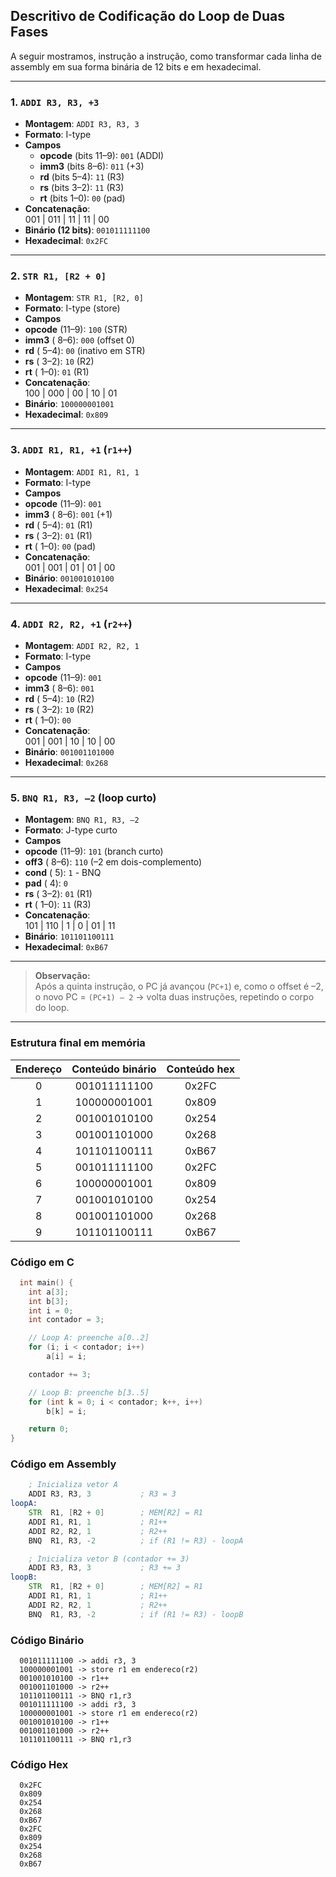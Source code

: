 ## Descritivo de Codificação do Loop de Duas Fases

A seguir mostramos, instrução a instrução, como transformar cada linha de assembly em sua forma binária de 12 bits e em hexadecimal.

---

### 1. `ADDI R3, R3, +3`

- **Montagem**: `ADDI R3, R3, 3`  
- **Formato**: I-type  
- **Campos**  
  - **opcode** (bits 11–9): `001` (ADDI)  
  - **imm3**   (bits  8–6): `011` (+3)  
  - **rd**     (bits  5–4): `11` (R3)  
  - **rs**     (bits  3–2): `11` (R3)  
  - **rt**     (bits  1–0): `00` (pad)  
- **Concatenação**:  
  001 | 011 | 11 | 11 | 00
- **Binário (12 bits)**: `001011111100`  
- **Hexadecimal**: `0x2FC`  

---

### 2. `STR R1, [R2 + 0]`

- **Montagem**: `STR R1, [R2, 0]`  
- **Formato**: I-type (store)  
- **Campos**  
- **opcode** (11–9): `100` (STR)  
- **imm3**   ( 8–6): `000` (offset 0)  
- **rd**     ( 5–4): `00` (inativo em STR)  
- **rs**     ( 3–2): `10` (R2)  
- **rt**     ( 1–0): `01` (R1)  
- **Concatenação**:  
100 | 000 | 00 | 10 | 01
- **Binário**: `100000001001`  
- **Hexadecimal**: `0x809`  

---

### 3. `ADDI R1, R1, +1`  (`r1++`)

- **Montagem**: `ADDI R1, R1, 1`  
- **Formato**: I-type  
- **Campos**  
- **opcode** (11–9): `001`  
- **imm3**   ( 8–6): `001` (+1)  
- **rd**     ( 5–4): `01` (R1)  
- **rs**     ( 3–2): `01` (R1)  
- **rt**     ( 1–0): `00` (pad)  
- **Concatenação**:  
001 | 001 | 01 | 01 | 00
- **Binário**: `001001010100`  
- **Hexadecimal**: `0x254`  

---

### 4. `ADDI R2, R2, +1`  (`r2++`)

- **Montagem**: `ADDI R2, R2, 1`  
- **Formato**: I-type  
- **Campos**  
- **opcode** (11–9): `001`  
- **imm3**   ( 8–6): `001`  
- **rd**     ( 5–4): `10` (R2)  
- **rs**     ( 3–2): `10` (R2)  
- **rt**     ( 1–0): `00`  
- **Concatenação**:  
001 | 001 | 10 | 10 | 00
- **Binário**: `001001101000`  
- **Hexadecimal**: `0x268`  

---

### 5. `BNQ R1, R3, –2` (loop curto)

- **Montagem**: `BNQ R1, R3, –2`  
- **Formato**: J-type curto  
- **Campos**  
- **opcode** (11–9): `101` (branch curto)  
- **off3**   ( 8–6): `110` (–2 em dois-complemento)  
- **cond**   (   5): `1` - BNQ  
- **pad**    (   4): `0`  
- **rs**     ( 3–2): `01` (R1)  
- **rt**     ( 1–0): `11` (R3)  
- **Concatenação**:  
101 | 110 | 1 | 0 | 01 | 11
- **Binário**: `101101100111`  
- **Hexadecimal**: `0xB67`  

---

> **Observação:**  
> Após a quinta instrução, o PC já avançou (`PC+1`) e, como o offset é –2, o novo PC = `(PC+1) – 2` → volta duas instruções, repetindo o corpo do loop.

---

### Estrutura final em memória

| Endereço | Conteúdo binário | Conteúdo hex |
|:--------:|:----------------:|:------------:|
| 0        | 001011111100     | 0x2FC       |
| 1        | 100000001001     | 0x809       |
| 2        | 001001010100     | 0x254       |
| 3        | 001001101000     | 0x268       |
| 4        | 101101100111     | 0xB67       |
| 5        | 001011111100     | 0x2FC       |
| 6        | 100000001001     | 0x809       |
| 7        | 001001010100     | 0x254       |
| 8        | 001001101000     | 0x268       |
| 9        | 101101100111     | 0xB67       |

### Código em C

```c
  int main() {
    int a[3];
    int b[3];
    int i = 0;
    int contador = 3;

    // Loop A: preenche a[0..2]
    for (i; i < contador; i++)
        a[i] = i;

    contador += 3;

    // Loop B: preenche b[3..5]
    for (int k = 0; i < contador; k++, i++)
        b[k] = i;

    return 0;
}

```

### Código em Assembly

```asm
    ; Inicializa vetor A
    ADDI R3, R3, 3           ; R3 = 3
loopA:
    STR  R1, [R2 + 0]        ; MEM[R2] = R1
    ADDI R1, R1, 1           ; R1++
    ADDI R2, R2, 1           ; R2++
    BNQ  R1, R3, -2          ; if (R1 != R3) - loopA

    ; Inicializa vetor B (contador += 3)
    ADDI R3, R3, 3           ; R3 += 3
loopB:
    STR  R1, [R2 + 0]        ; MEM[R2] = R1
    ADDI R1, R1, 1           ; R1++
    ADDI R2, R2, 1           ; R2++
    BNQ  R1, R3, -2          ; if (R1 != R3) - loopB
```

### Código Binário 

```bin
  001011111100 -> addi r3, 3
  100000001001 -> store r1 em endereco(r2)
  001001010100 -> r1++
  001001101000 -> r2++
  101101100111 -> BNQ r1,r3
  001011111100 -> addi r3, 3
  100000001001 -> store r1 em endereco(r2)
  001001010100 -> r1++
  001001101000 -> r2++
  101101100111 -> BNQ r1,r3
```

### Código Hex 

```hex
  0x2FC
  0x809
  0x254
  0x268
  0xB67
  0x2FC
  0x809
  0x254
  0x268
  0xB67
```
